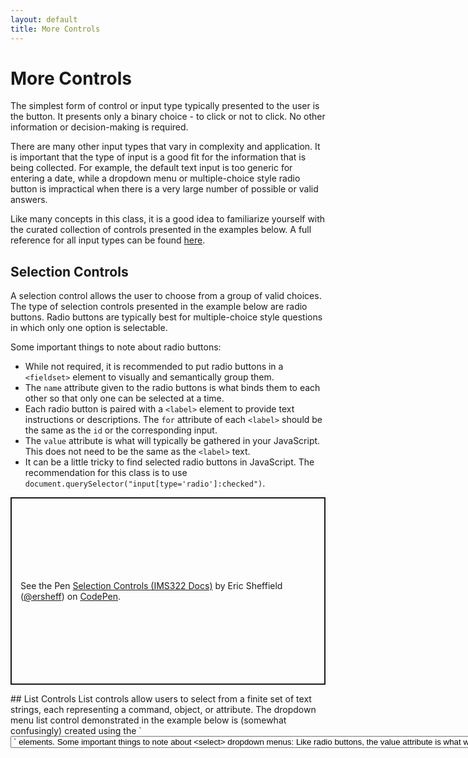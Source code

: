 ```yaml
---
layout: default
title: More Controls
---
```

# More Controls
The simplest form of control or input type typically presented to the user is the button. It presents only a binary choice - to click or not to click. No other information or decision-making is required.

There are many other input types that vary in complexity and application. It is important that the type of input is a good fit for the information that is being collected. For example, the default text input is too generic for entering a date, while a dropdown menu or multiple-choice style radio button is impractical when there is a very large number of possible or valid answers.

Like many concepts in this class, it is a good idea to familiarize yourself with the curated collection of controls presented in the examples below. A full reference for all input types can be found [here](https://developer.mozilla.org/en-US/docs/Web/HTML/Element/input).

## Selection Controls
A selection control allows the user to choose from a group of valid choices. The type of selection controls presented in the example below are radio buttons. Radio buttons are typically best for multiple-choice style questions in which only one option is selectable.

Some important things to note about radio buttons:
- While not required, it is recommended to put radio buttons in a `<fieldset>` element to visually and semantically group them.
- The `name` attribute given to the radio buttons is what binds them to each other so that only one can be selected at a time.
- Each radio button is paired with a `<label>` element to provide text instructions or descriptions. The `for` attribute of each `<label>` should be the same as the `id` or the corresponding input.
- The `value` attribute is what will typically be gathered in your JavaScript. This does not need to be the same as the `<label>` text.
- It can be a little tricky to find selected radio buttons in JavaScript. The recommendation for this class is to use `document.querySelector("input[type='radio']:checked")`.
<p class="codepen" data-height="300" data-default-tab="html,result" data-slug-hash="XWGrNgo" data-editable="true" data-user="ersheff" style="height: 300px; box-sizing: border-box; display: flex; align-items: center; justify-content: center; border: 2px solid; margin: 1em 0; padding: 1em;">
  <span>See the Pen <a href="https://codepen.io/ersheff/pen/XWGrNgo">
  Selection Controls (IMS322 Docs)</a> by Eric Sheffield (<a href="https://codepen.io/ersheff">@ersheff</a>)
  on <a href="https://codepen.io">CodePen</a>.</span>
</p>
## List Controls
List controls allow users to select from a finite set of text strings, each representing a command, object, or attribute. The dropdown menu list control demonstrated in the example below is (somewhat confusingly) created using the `<select>` element. Each item in the dropdown menu is created by adding `<option>` elements.

Some important things to note about `<select>` dropdown menus:
- Like radio buttons, the `value` attribute is what will typically be gathered in your JavaScript. This does not need to be the same as the displayed text.
- With this and most other inputs and controls, you can go back to using `document.getElementById()` to assign the element to a variable in JavaScript.
- It is recommended to put instructions in the first `<option>` with an empty `value` since it will be the first thing the user sees.
<p class="codepen" data-height="300" data-default-tab="html,result" data-slug-hash="dyrbOzP" data-editable="true" data-user="ersheff" style="height: 300px; box-sizing: border-box; display: flex; align-items: center; justify-content: center; border: 2px solid; margin: 1em 0; padding: 1em;">
  <span>See the Pen <a href="https://codepen.io/ersheff/pen/dyrbOzP">
  List Controls (IMS322 Docs)</a> by Eric Sheffield (<a href="https://codepen.io/ersheff">@ersheff</a>)
  on <a href="https://codepen.io">CodePen</a>.</span>
</p>
## Entry Controls
Entry controls enable users to supply information to or set a value in an application. The most basic entry control is the `<input>` element with default type `text`. However, other types may be better suited to different types of data. For example, the `date` type provides a dropdown calendar and automatic `mm/dd/yy` formatting, while the `number` type adds increment and decrement buttons with an easy way to set minimum and maximum attributes.

The `placeholder` and `value` attributes of entry controls can be very useful - placeholder text can provide instructions or hints without the need for a separate `<label>`, while setting the `value` attribute in HTML provides a default value.
<p class="codepen" data-height="300" data-default-tab="html,result" data-slug-hash="yLwBVoE" data-editable="true" data-user="ersheff" style="height: 300px; box-sizing: border-box; display: flex; align-items: center; justify-content: center; border: 2px solid; margin: 1em 0; padding: 1em;">
  <span>See the Pen <a href="https://codepen.io/ersheff/pen/yLwBVoE">
  Entry Controls (IMS322 Docs)</a> by Eric Sheffield (<a href="https://codepen.io/ersheff">@ersheff</a>)
  on <a href="https://codepen.io">CodePen</a>.</span>
</p>
<script async src="https://cpwebassets.codepen.io/assets/embed/ei.js"></script>